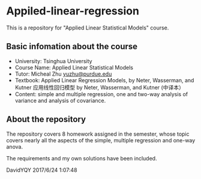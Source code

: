 # Appiled-linear-regression
This is a repository for "Applied Linear Statistical Models" course.

## Basic infomation about the course
- University: Tsinghua University
- Course Name: Applied Linear Statistical Models
- Tutor: Micheal Zhu [yuzhu@purdue.edu](yuzhu@purdue.edu)
- Textbook: Applied Linear Regression Models, by Neter, Wasserman, and Kutner
应用线性回归模型 by Neter, Wasserman, and Kutner (中译本）
- Content: simple and multiple regression, one and two-way analysis of variance and analysis of covariance.

## About the repository
The repository covers 8 homework assigned in the semester, whose topic covers nearly all the aspects of the simple, multiple regression and one-way anova.

The requirements and my own solutions have been included.


DavidYQY
2017/6/24 1:07:48  
